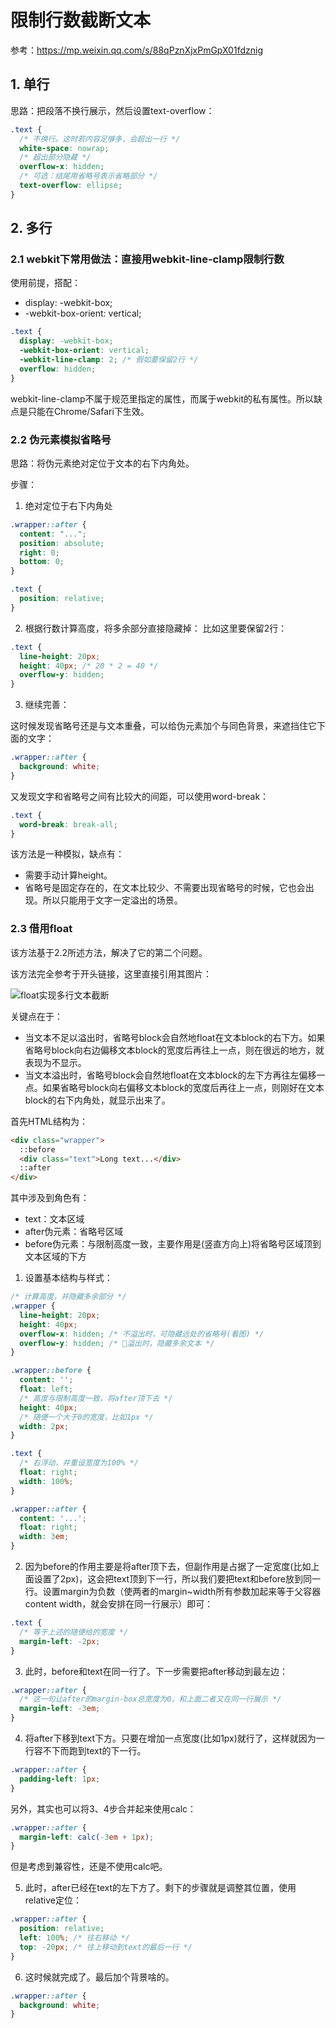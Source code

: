 # 限制行数截断文本

参考：https://mp.weixin.qq.com/s/88qPznXjxPmGpX01fdznig

## 1. 单行

思路：把段落不换行展示，然后设置text-overflow：

```css
.text {
  /* 不换行。这时若内容足够多，会超出一行 */
  white-space: nowrap;
  /* 超出部分隐藏 */
  overflow-x: hidden;
  /* 可选：结尾用省略号表示省略部分 */
  text-overflow: ellipse;
}
```

## 2. 多行

### 2.1 webkit下常用做法：直接用webkit-line-clamp限制行数

使用前提，搭配：
- display: -webkit-box;
- -webkit-box-orient: vertical;

```css
.text {
  display: -webkit-box;
  -webkit-box-orient: vertical;
  -webkit-line-clamp: 2; /* 假如要保留2行 */
  overflow: hidden;
}
```

webkit-line-clamp不属于规范里指定的属性，而属于webkit的私有属性。所以缺点是只能在Chrome/Safari下生效。

### 2.2 伪元素模拟省略号

思路：将伪元素绝对定位于文本的右下内角处。

步骤：

1. 绝对定位于右下内角处
```css
.wrapper::after {
  content: "...";
  position: absolute;
  right: 0;
  bottom: 0;
}

.text {
  position: relative;
}
```

2. 根据行数计算高度，将多余部分直接隐藏掉：
比如这里要保留2行：
```css
.text {
  line-height: 20px;
  height: 40px; /* 20 * 2 = 40 */
  overflow-y: hidden;
}
```

3. 继续完善：

这时候发现省略号还是与文本重叠，可以给伪元素加个与同色背景，来遮挡住它下面的文字：
```css
.wrapper::after {
  background: white;
}
```

又发现文字和省略号之间有比较大的间距，可以使用word-break：
```css
.text {
  word-break: break-all;
}
```

该方法是一种模拟，缺点有：
- 需要手动计算height。
- 省略号是固定存在的，在文本比较少、不需要出现省略号的时候，它也会出现。所以只能用于文字一定溢出的场景。

### 2.3 借用float

该方法基于2.2所述方法，解决了它的第二个问题。

该方法完全参考于开头链接，这里直接引用其图片：

![float实现多行文本截断](https://mmbiz.qpic.cn/mmbiz_png/aVp1YC8UV0e9LkaNtpOdQWLC24do9CzozCfejP3bxfamvnayC3rcjVSSqvSMTcRQmMqoDoRUgFbCtNETwXAXoA/640?tp=webp&wxfrom=5&wx_lazy=1&wx_co=1)

关键点在于：
- 当文本不足以溢出时，省略号block会自然地float在文本block的右下方。如果省略号block向右边偏移文本block的宽度后再往上一点，则在很远的地方，就表现为不显示。
- 当文本溢出时，省略号block会自然地float在文本block的左下方再往左偏移一点。如果省略号block向右偏移文本block的宽度后再往上一点，则刚好在文本block的右下内角处，就显示出来了。

首先HTML结构为：
```html
<div class="wrapper">
  ::before
  <div class="text">Long text...</div>
  ::after
</div>
```

其中涉及到角色有：
- text：文本区域
- after伪元素：省略号区域
- before伪元素：与限制高度一致，主要作用是(竖直方向上)将省略号区域顶到文本区域的下方

1. 设置基本结构与样式：
```css
/* 计算高度，并隐藏多余部分 */
.wrapper {
  line-height: 20px;
  height: 40px;
  overflow-x: hidden; /* 不溢出时，可隐藏远处的省略号(看图) */
  overflow-y: hidden; /* 溢出时，隐藏多余文本 */
}

.wrapper::before {
  content: '';
  float: left;
  /* 高度与限制高度一致，将after顶下去 */
  height: 40px;
  /* 随便一个大于0的宽度，比如1px */
  width: 2px;
}

.text {
  /* 右浮动，并重设宽度为100% */
  float: right;
  width: 100%;
}

.wrapper::after {
  content: '...';
  float: right;
  width: 3em;
}
```

2. 因为before的作用主要是将after顶下去，但副作用是占据了一定宽度(比如上面设置了2px)，这会把text顶到下一行，所以我们要把text和before放到同一行。设置margin为负数（使两者的margin~width所有参数加起来等于父容器content width，就会安排在同一行展示）即可：
```css
.text {
  /* 等于上述的随便给的宽度 */
  margin-left: -2px;
}
```

3. 此时，before和text在同一行了。下一步需要把after移动到最左边：
```css
.wrapper::after {
  /* 这一句让after的margin-box总宽度为0，和上面二者又在同一行展示 */
  margin-left: -3em;
}
```

4. 将after下移到text下方。只要在增加一点宽度(比如1px)就行了，这样就因为一行容不下而跑到text的下一行。
```css
.wrapper::after {
  padding-left: 1px;
}
```

另外，其实也可以将3、4步合并起来使用calc：
```css
.wrapper::after {
  margin-left: calc(-3em + 1px);
}
```

但是考虑到兼容性，还是不使用calc吧。

5. 此时，after已经在text的左下方了。剩下的步骤就是调整其位置，使用relative定位：
```css
.wrapper::after {
  position: relative;
  left: 100%; /* 往右移动 */
  top: -20px; /* 往上移动到text的最后一行 */
}
```

6. 这时候就完成了。最后加个背景啥的。
```css
.wrapper::after {
  background: white;
}
```
